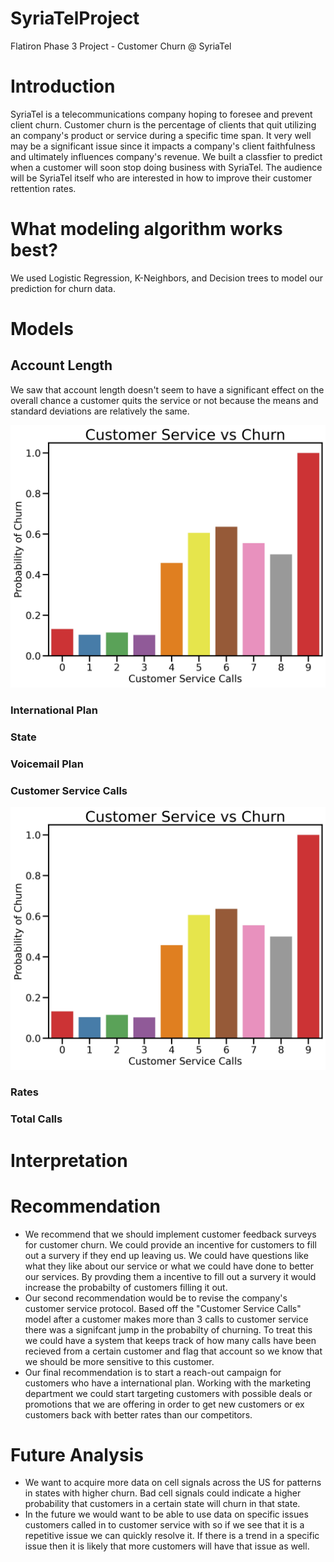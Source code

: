 # SyriaTelProject
Flatiron Phase 3 Project - Customer Churn @ SyriaTel 
# Introduction
SyriaTel is a telecommunications company hoping to foresee and prevent client churn. Customer churn is the percentage of clients that quit utilizing an company's product or service during a specific time span. It very well may be a significant issue since it impacts a company's client faithfulness and ultimately influences company's revenue.
We built a classfier to predict when a customer will soon stop doing business with SyriaTel. The audience will be SyriaTel itself who are interested in how to improve their customer rettention rates.

# What modeling algorithm works best?
We used Logistic Regression, K-Neighbors, and Decision trees to model our prediction for churn data.

# Models

## Account Length
We saw that account length doesn't seem to have a significant effect on the overall chance a customer quits the service or not because the means and standard deviations are relatively the same.

![chart6](./images/CustomerService.png)

### International Plan

### State

### Voicemail Plan

### Customer Service Calls

![chart6](./images/CustomerService.png)

### Rates 

### Total Calls
# Interpretation


# Recommendation
- We recommend that we should implement customer feedback surveys for customer churn. We could provide an incentive for customers to fill out a survery if they end up leaving us. We could have questions like what they like about our service or what we could have done to better our services. By provding them a incentive to fill out a survery it would increase the probabilty of customers filling it out. 
- Our second recommendation would be to revise the company's customer service protocol. Based off the "Customer Service Calls" model after a customer makes more than 3 calls to customer service there was a signifcant jump in the probabilty of churning. To treat this we could have a system that keeps track of how many calls have been recieved from a certain customer and flag that account so we know that we should be more sensitive to this customer.    
- Our final recommendation is to start a reach-out campaign for customers who have a international plan. Working with the marketing department we could start targeting customers with possible deals or promotions that we are offering in order to get new customers or ex customers back with better rates than our competitors. 

# Future Analysis
- We want to acquire more data on cell signals across the US for patterns in states with higher churn. Bad cell signals could indicate a higher probability that customers in a certain state will churn in that state. 
- In the future we would want to be able to use data on specific issues customers called in to customer service with so if we see that it is a repetitive issue we can quickly resolve it. If there is a trend in a specific issue then it is likely that more customers will have that issue as well.  
